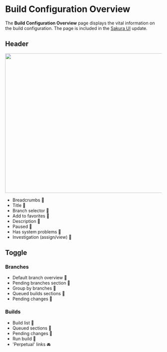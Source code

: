 # Build Configuration Overview

The __Build Configuration Overview__ page displays the vital information on the build configuration. The page is included in the [Sakura UI](Sakura.md) update.


## Header

<img height="448" width="676" src="Images/build_confiuration_overview_header.png">

* Breadcrumbs :checkered_flag:
* Title :checkered_flag:
* Branch selector :checkered_flag:
* Add to favorites :checkered_flag:
* Description :checkered_flag:
* Paused :checkered_flag:
* Has system problems :checkered_flag:
* Investigation (assign/view) :checkered_flag:
	
## Toggle
### Branches
* Default branch overview :checkered_flag:
* Pending branches section :checkered_flag:
* Group by branches :checkered_flag:
* Queued builds sections :checkered_flag:
* Pending changes :checkered_flag:
		
### Builds
* Build list :checkered_flag:
* Queued sections :checkered_flag:
* Pending changes :checkered_flag:
* Run build :checkered_flag:
* 'Perpetual' links :oncoming_automobile:
